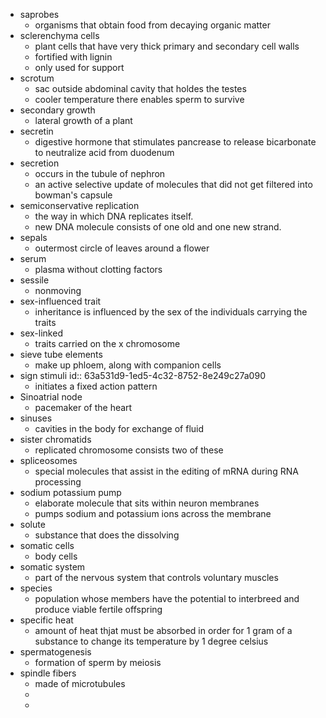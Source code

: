 - saprobes
	- organisms that obtain food from decaying organic matter
- sclerenchyma cells
	- plant cells that have very thick primary and secondary cell walls
	- fortified with lignin
	- only used for support
- scrotum
	- sac outside abdominal cavity that holdes the testes
	- cooler temperature there enables sperm to survive
- secondary growth
	- lateral growth of a plant
- secretin
	- digestive hormone that stimulates pancrease to release bicarbonate to neutralize acid from duodenum
- secretion
	- occurs in the tubule of nephron
	- an active selective update of molecules that did not get filtered into bowman's capsule
- semiconservative replication
	- the way in which DNA replicates itself.
	- new DNA molecule consists of one old and one new strand.
- sepals
	- outermost circle of leaves around a flower
- serum
	- plasma without clotting factors
- sessile
	- nonmoving
- sex-influenced trait
	- inheritance is influenced by the sex of the individuals carrying the traits
- sex-linked
	- traits carried on the x chromosome
- sieve tube elements
	- make up phloem, along with companion cells
- sign stimuli
  id:: 63a531d9-1ed5-4c32-8752-8e249c27a090
	- initiates a fixed action pattern
- Sinoatrial node
	- pacemaker of the heart
- sinuses
	- cavities in the body for exchange of fluid
- sister chromatids
	- replicated chromosome consists two of these
- spliceosomes
	- special molecules that assist in the editing of mRNA during RNA processing
- sodium potassium pump
	- elaborate molecule that sits within neuron membranes
	- pumps sodium and potassium ions across the membrane
- solute
	- substance that does the dissolving
- somatic cells
	- body cells
- somatic system
	- part of the nervous system that controls voluntary muscles
- species
	- population whose members have the potential to interbreed and produce viable fertile offspring
- specific heat
	- amount of heat thjat must be absorbed in order for 1 gram of a substance to change its temperature by 1 degree celsius
- spermatogenesis
	- formation of sperm by meiosis
- spindle fibers
	- made of microtubules
	-
	-